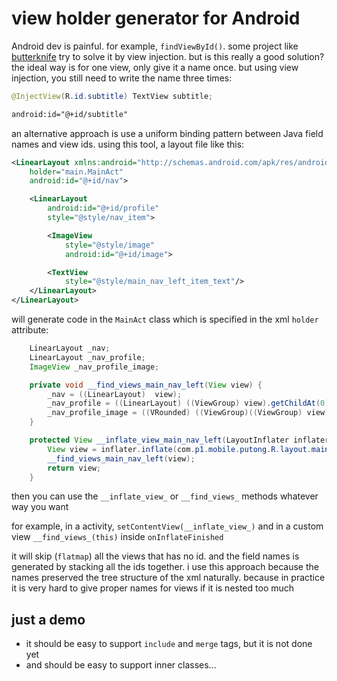 # view holder generator for Android


Android dev is painful. for example, `findViewById()`. some project like [butterknife](http://jakewharton.github.io/butterknife/) try to solve it by view injection. but is this really a good solution? the ideal way is for one view, only give it a name once. but using view injection, you still need to write the name three times:

```java
@InjectView(R.id.subtitle) TextView subtitle;
```

```xml
android:id="@+id/subtitle"
```

an alternative approach is use a uniform binding pattern between Java field names and view ids. using this tool, a layout file like this:

```xml
<LinearLayout xmlns:android="http://schemas.android.com/apk/res/android"
    holder="main.MainAct"
    android:id="@+id/nav">

    <LinearLayout
        android:id="@+id/profile"
        style="@style/nav_item">

        <ImageView
            style="@style/image"
            android:id="@+id/image">

        <TextView
            style="@style/main_nav_left_item_text"/>
    </LinearLayout>
</LinearLayout>
```

will generate code in the `MainAct` class which is specified in the xml `holder` attribute:

```Java
    LinearLayout _nav;
    LinearLayout _nav_profile;
    ImageView _nav_profile_image;

    private void __find_views_main_nav_left(View view) {
        _nav = ((LinearLayout)  view);
        _nav_profile = ((LinearLayout) ((ViewGroup) view).getChildAt(0));
        _nav_profile_image = ((VRounded) ((ViewGroup)((ViewGroup) view).getChildAt(0)).getChildAt(0));
    }

    protected View __inflate_view_main_nav_left(LayoutInflater inflater, ViewGroup parent) {
        View view = inflater.inflate(com.p1.mobile.putong.R.layout.main_nav_left, parent, false);
        __find_views_main_nav_left(view);
        return view;
    }
   ```

then you can use the `__inflate_view_` or `__find_views_` methods whatever way you want

for example, in a activity, `setContentView(__inflate_view_)` and in a custom view `__find_views_(this)` inside `onInflateFinished`

it will skip (`flatmap`) all the views that has no id. and the field names is generated by stacking all the ids together. i use this approach because the names preserved the tree structure of the xml naturally. because in practice it is very hard to give proper names for views if it is nested too much


## just a demo

* it should be easy to support `include` and `merge` tags, but it is not done yet
* and should be easy to support inner classes...



